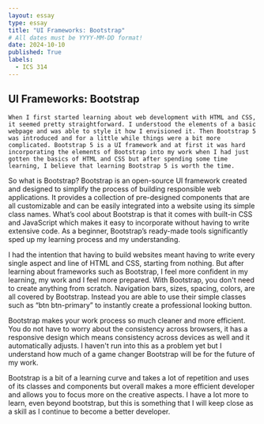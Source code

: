 ```yaml
---
layout: essay
type: essay
title: "UI Frameworks: Bootstrap"
# All dates must be YYYY-MM-DD format!
date: 2024-10-10
published: True
labels:
  - ICS 314
---
```



## UI Frameworks: Bootstrap

	When I first started learning about web development with HTML and CSS, it seemed pretty straightforward. I understood the elements of a basic webpage and was able to style it how I envisioned it. Then Bootstrap 5 was introduced and for a little while things were a bit more complicated. Bootstrap 5 is a UI framework and at first it was hard incorporating the elements of Bootstrap into my work when I had just gotten the basics of HTML and CSS but after spending some time learning, I believe that learning Bootstrap 5 is worth the time.

So what is Bootstrap? Bootstrap is an open-source UI framework created and designed to simplify the process of building responsible web applications. It provides a collection of pre-designed components that are all customizable and can be easily integrated into a website using its simple class names. What’s cool about Bootstrap is that it comes with built-in CSS and JavaScript which makes it easy to incorporate without having to write extensive code. As a beginner, Bootstrap’s ready-made tools significantly sped up my learning process and my understanding.

I had the intention that having to build websites meant having to write every single aspect and line of HTML and CSS, starting from nothing. But after learning about frameworks such as Bootstrap, I feel more confident in my learning, my work and I feel more prepared. With Bootstrap, you don't need to create anything from scratch. Navigation bars, sizes, spacing, colors, are all covered by Bootstrap. Instead you are able to use their simple classes such as “btn btn-primary” to instantly create a professional looking button.

Bootstrap makes your work process so much cleaner and more efficient. You do not have to worry about the consistency across browsers, it has a responsive design which means consistency across devices as well and it automatically adjusts. I haven't run into this as a problem yet but I understand how much of a game changer Bootstrap will be for the future of my work.

Bootstrap is a bit of a learning curve and takes a lot of repetition and uses of its classes and components but overall makes a more efficient developer and allows you to focus more on the creative aspects. I have a lot more to learn, even beyond bootstrap, but this is something that I will keep close as a skill as I continue to become a better developer.


